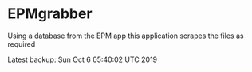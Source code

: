# EPMgrabber
Using a database from the EPM app this application scrapes the files as required


Latest backup: Sun Oct 6 05:40:02 UTC 2019
